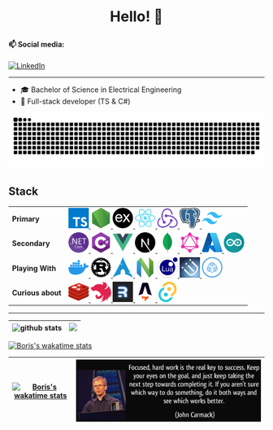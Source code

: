 # <p align="center">Hello! 👋</p>

#### 📫 Social media:

<a href="https://www.linkedin.com/in/boris-bošković-5069a9182/" target="_blank"><img src="https://img.shields.io/badge/LinkedIn-%230077B5.svg?&style=flat-square&logo=linkedin&logoColor=white" alt="LinkedIn"></a>

---

-   🎓 Bachelor of Science in Electrical Engineering
-   🎯 Full-stack developer (TS & C#)

<img src="images/snake.svg" />

<!--
**borisboskovic/borisboskovic** is a ✨ _special_ ✨ repository because its `README.md` (this file) appears on your GitHub profile.

Here are some ideas to get you started:

- 🔭 I’m currently working on ...
- 🌱 I’m currently learning ...
- 👯 I’m looking to collaborate on ...
- 🤔 I’m looking for help with ...
- 💬 Ask me about ...
- 📫 How to reach me: ...
- 😄 Pronouns: ...
- ⚡ Fun fact: ...


### Top Languages
 ![Top Langs](https://github-readme-stats-mu-seven-18.vercel.app/api/top-langs/?username=borisboskovic&layout=compact)

### Github Streaks
<img src="https://github-readme-streak-stats.herokuapp.com/?user=borisboskovic&theme=light" width="45%" >

### Visitor Count
![Visitor](https://visitor-badge.laobi.icu/badge?page_id=borisboskovic)

-->

## Stack

<table>
	<tr>
		<td>
			<strong>Primary<strong>
		</td>
		<td>
			<a href="https://www.typescriptlang.org/" target="_blank">
				<img src="icons/typescript.png" title="TypeScript" width=40 height=40 />
			</a>
			<a href="https://nodejs.org/en/" target="_blank">
				<img src="icons/nodejs.png" title="Node.js" width=40 height=40 />
			</a>
			<a href="https://expressjs.com/" target="_blank">
				<img src="icons/express.png" title="express.js" width=40 height=40 />
			</a>
			<a href="https://reactjs.org/" target="_blank">
				<img src="icons/react.png" title="React" width=40 height=40 />
			</a>
			<a href="https://redux.js.org/" target="_blank">
				<img src="icons/redux.png" title="Redux" width=40 height=40 />
			</a>
			<a href="https://www.postgresql.org/" target="_blank">
				<img src="icons/postgres.png" title="PostgreSQL" width=40 height=40 />
			</a>
			<a href="https://tailwindcss.com/" target="_blank">
				<img src="icons/tailwind.png" title="Tailwind" width=40 height=40 />
			</a>
		</td>
	</tr>
	<tr>
		<td>
			<strong>Secondary</strong>
		</td>
		<td>
			<a href="https://docs.microsoft.com/en-us/aspnet/core/?view=aspnetcore-6.0" target="_blank">
				<img src="icons/dotnetcore.png" title=".NET Core" width=40 height=40 />
			</a>
			<a href="https://docs.microsoft.com/en-us/dotnet/csharp/" target="_blank">
				<img src="icons/csharp.png" title="C#" width=40 height=40 />
			</a>
			<a href="https://vuejs.org/" target="_blank">
				<img src="icons/vuejs.png" title="Vue.js" width=40 height=40 />
			</a>
			<a href="https://nextjs.org/" target="_blank">
				<img src="icons/nextjs.png" title="Next.js" width=40 height=40 />
			</a>
			<a href="https://www.mongodb.com/" target="_blank">
				<img src="icons/mongodb.png" title="MongoDB" width=40 height=40 />
			</a>
			<a href="https://graphql.org/" target="_blank">
				<img src="icons/graphql.png" title="GraphQL" width=40 height=40 />
			</a>
			<a href="https://azure.microsoft.com/" target="_blank">
				<img src="icons/azure.png" title="Azure" width=40 height=40 />
			</a>
			<a href="https://www.arduino.cc/" target="_blank">
				<img src="icons/arduino.png" title="Arduino" width=40 height=40 />
			</a>
		</td>
	</tr>
	<tr>
		<td>
			<strong>Playing With</strong>
		</td>
		<td>
			<a href="https://www.docker.com/" target="_blank">
				<img src="icons/docker.png" title="Docker" width=40 height=40 />
			</a>
			<a href="https://www.rust-lang.org/" target="_blank">
				<img src="icons/rust.png" title="Rust" width=40 height=40 />
			</a>
			<a href="https://archlinux.org/" target="_blank">
				<img src="icons/arch.png" title="Arch" width=40 height=40 />
			</a>
			<a href="https://neovim.io/" target="_blank">
				<img src="icons/nvim.png" title="Neovim" width=40 height=40 />
			</a>
			<a href="https://www.lua.org/" target="_blank">
				<img src="icons/lua.png" title="Lua" width=40 height=40 />
			</a>
			<a href="https://i3wm.org/" target="_blank">
				<img src="icons/i3.png" title="i3wm" width=40 height=40 />
			</a>
    		<a href="https://trpc.io/" target="_blank">
    			<img src="icons/trpc.png" title="tRPC" width=40 height=40 />
    		</a>
    	</td>
    </tr>
	<tr>
		<td>
			<strong>Curious about</strong>
		</td>
		<td>
			<a href="https://redis.io/" target="_blank">
				<img src="icons/redis.png" title="Redis" width=40 height=40 />
			</a>
			<a href="https://nestjs.com/" target="_blank">
				<img src="icons/nestjs.png" title="NestJS" width=40 height=40 />
			</a>
			<a href="https://remix.run/" target="_blank">
				<img src="icons/remix.png" title="Remix" width=40 height=40 />
			</a>
			<a href="https://astro.build/" target="_blank">
				<img src="icons/astro-build.png" title="Astro" width=40 height=40 />
			</a>
			<a href="https://tauri.app/" target="_blank">
				<img src="icons/tauri.png" title="Tauri" width=40 height=40 />
			</a>
		</td>
	</tr>
</table>

---

| <img src="https://github-readme-stats-mu-seven-18.vercel.app/api?username=borisboskovic&show_icons=true" alt="github stats" /> | <img src="https://github-readme-streak-stats.herokuapp.com/?user=borisboskovic&theme=light"> |
| ------------------------------------------------------------------------------------------------------------------------------ | -------------------------------------------------------------------------------------------- |

[![Boris's wakatime stats](https://github-readme-stats-mu-seven-18.vercel.app/api/wakatime?username=borisboskovic&layout=compact)](https://wakatime.com/@borisboskovic)

| [![Boris's wakatime stats](https://github-readme-stats-mu-seven-18.vercel.app/api/wakatime?username=borisboskovic&layout=compact)](https://wakatime.com/@borisboskovic) | <img src="images/john-carmack-quote.jpg" /> |
| ----------------------------------------------------------------------------------------------------------------------------------------------------------------------- | ------------------------------------------- |
